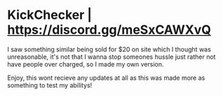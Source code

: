 # KickChecker | https://discord.gg/meSxCAWXvQ
I saw something similar being sold for $20 on site which I thought was unreasonable, it's not that I wanna stop someones hussle just rather not have people over charged, so I made my own version.

Enjoy, this wont recieve any updates at all as this was made more as something to test my abilitys!



